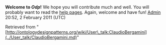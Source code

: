 __Welcome to _Odp_!__ We hope you will contribute much and well. 
You will probably want to read the [help pages](http://ontologydesignpatterns.org/wiki/Help:Contents "Help:Contents"). Again, welcome and have fun! [Admin](../User/ValentinaPresutti.md "User:ValentinaPresutti") 20:52, 2 February 2011 (UTC)





Retrieved from "[http://ontologydesignpatterns.org/wiki/User\_talk:ClaudioBergamini](../User_talk/ClaudioBergamini.md)"